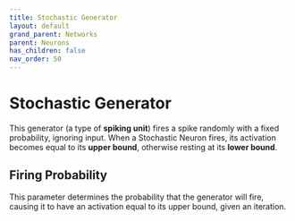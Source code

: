 ```yaml
---
title: Stochastic Generator
layout: default
grand_parent: Networks
parent: Neurons
has_children: false
nav_order: 50
---
```


# Stochastic Generator

This generator (a type of **spiking unit**) fires a spike randomly with a fixed probability, ignoring input. When a Stochastic Neuron fires, its activation becomes equal to its **upper bound**, otherwise resting at its **lower bound**.

## Firing Probability

This parameter determines the probability that the generator will fire, causing it to have an activation equal to its upper bound, given an iteration.